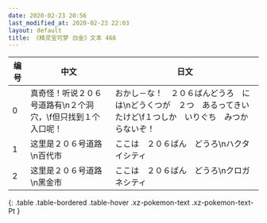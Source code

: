 ```yaml
---
date: 2020-02-23 20:56
last_modified_at: 2020-02-23 22:03
layout: default
title: 《精灵宝可梦 白金》文本 468
---
```

| 编号 | 中文 | 日文 |
| ---- | ---- | ---- |
| 0 | 真奇怪！听说２０６号道路有\n２个洞穴，\f但只找到１个入口呢！ | おかし－な！　２０６ばんどうろ　には\nどうくつが　２つ　あるってきいたけど\f１つしか　いりぐち　みつからないぞ！ |
| 1 | 这里是２０６号道路\n百代市 | ここは　２０６ばん　どうろ\nハクタイシティ |
| 2 | 这里是２０６号道路\n黑金市 | ここは　２０６ばん　どうろ\nクロガネシティ |
{: .table .table-bordered .table-hover .xz-pokemon-text .xz-pokemon-text-Pt }